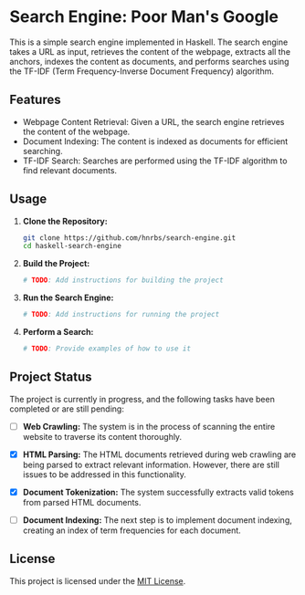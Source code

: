 # Search Engine: Poor Man's Google

This is a simple search engine implemented in Haskell. The search engine takes a URL as input, retrieves the content of the webpage, extracts all the anchors, indexes the content as documents, and performs searches using the TF-IDF (Term Frequency-Inverse Document Frequency) algorithm.

## Features

- Webpage Content Retrieval: Given a URL, the search engine retrieves the content of the webpage.
- Document Indexing: The content is indexed as documents for efficient searching.
- TF-IDF Search: Searches are performed using the TF-IDF algorithm to find relevant documents.

## Usage

1. **Clone the Repository:**
    ```bash
    git clone https://github.com/hnrbs/search-engine.git
    cd haskell-search-engine
    ```

2. **Build the Project:**
    ```bash
    # TODO: Add instructions for building the project
    ```

3. **Run the Search Engine:**
    ```bash
    # TODO: Add instructions for running the project
    ```

4. **Perform a Search:**
    ```bash
    # TODO: Provide examples of how to use it
    ```
## Project Status

The project is currently in progress, and the following tasks have been completed or are still pending:

- [ ] **Web Crawling:** The system is in the process of scanning the entire website to traverse its content thoroughly.
  
- [x] **HTML Parsing:** The HTML documents retrieved during web crawling are being parsed to extract relevant information. However, there are still issues to be addressed in this functionality.

- [x] **Document Tokenization:** The system successfully extracts valid tokens from parsed HTML documents.

- [ ] **Document Indexing:** The next step is to implement document indexing, creating an index of term frequencies for each document.

## License

This project is licensed under the [MIT License](LICENSE).
